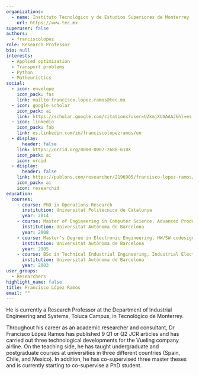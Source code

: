 ```yaml
---
organizations:
  - name: Instituto Tecnológico y de Estudios Superiores de Monterrey
    url: https://www.tec.mx
superuser: false
authors:
  - franciscolopez
role: Research Professor
bio: null
interests:
  - Applied optimization
  - Transport problems
  - Python
  - Matheuristics
social:
  - icon: envelope
    icon_pack: fas
    link: mailto:francisco.lopez.ramos@tec.mx
  - icon: google-scholar
    icon_pack: ai
    link: https://scholar.google.com/citations?user=UZkmjXUAAAAJ&hl=es
  - icon: linkedin
    icon_pack: fab
    link: es.linkedin.com/in/franciscolopezramos/en
  - display:
      header: false
    link: https://orcid.org/0000-0002-2680-618X
    icon_pack: ai
    icon: orcid
  - display:
      header: false
    link: https://publons.com/researcher/2196905/francisco-lopez-ramos/
    icon_pack: ai
    icon: researchid
education:
  courses:
    - course: PhD in Operations Research
      institution: Universitat Politècnica de Catalunya
      year: 2014
    - course: Master of Engineering in Computer Science, Advanced Production Techniques
      institution: Universitat Autònoma de Barcelona
      year: 2008
    - course: Master’s Degree in Electronic Engineering, HW/SW codesign
      institution: Universitat Autònoma de Barcelona
      year: 2005
    - course: BSc in Technical Industrial Engineering, Industrial Electronics
      institution: Universitat Autònoma de Barcelona
      year: 2003
user_groups:
  - Researchers
highlight_name: false
title: Francisco López Ramos
email: ""
---
```

He is currently a Research Professor at the Department of Industrial Engineering and Systems, Toluca Campus, in Tecnológico de Monterrey.

Throughout his career as an academic researcher and consultant, Dr Francisco López Ramos has published 9 Q1 or Q2 JCR articles and has carried out three technological developments for the Vueling company airline. On the teaching side, he has taught undergraduate and postgraduate courses at universities in three different countries (Spain, Chile, and Mexico). In addition, he has co-supervised three master theses and is currently starting to co-supervise a PhD student.